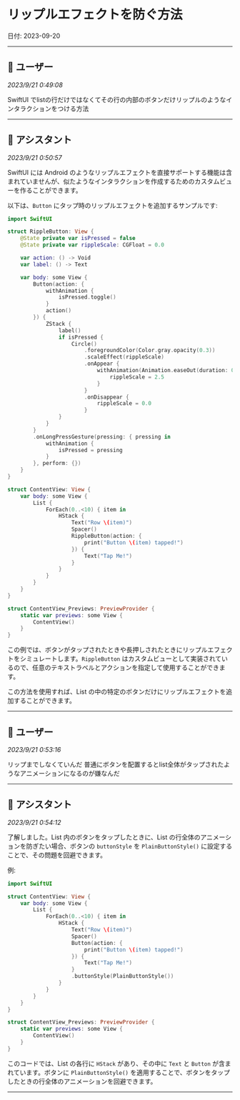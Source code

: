 # リップルエフェクトを防ぐ方法

日付: 2023-09-20

---

## 👤 ユーザー
*2023/9/21 0:49:08*

SwiftUI でlistの行だけではなくてその行の内部のボタンだけリップルのようなインタラクションをつける方法

---

## 🤖 アシスタント
*2023/9/21 0:50:57*

SwiftUI には Android のようなリップルエフェクトを直接サポートする機能は含まれていませんが、似たようなインタラクションを作成するためのカスタムビューを作ることができます。

以下は、`Button` にタップ時のリップルエフェクトを追加するサンプルです:

```swift
import SwiftUI

struct RippleButton: View {
    @State private var isPressed = false
    @State private var rippleScale: CGFloat = 0.0

    var action: () -> Void
    var label: () -> Text

    var body: some View {
        Button(action: {
            withAnimation {
                isPressed.toggle()
            }
            action()
        }) {
            ZStack {
                label()
                if isPressed {
                    Circle()
                        .foregroundColor(Color.gray.opacity(0.3))
                        .scaleEffect(rippleScale)
                        .onAppear {
                            withAnimation(Animation.easeOut(duration: 0.3)) {
                                rippleScale = 2.5
                            }
                        }
                        .onDisappear {
                            rippleScale = 0.0
                        }
                }
            }
        }
        .onLongPressGesture(pressing: { pressing in
            withAnimation {
                isPressed = pressing
            }
        }, perform: {})
    }
}

struct ContentView: View {
    var body: some View {
        List {
            ForEach(0..<10) { item in
                HStack {
                    Text("Row \(item)")
                    Spacer()
                    RippleButton(action: {
                        print("Button \(item) tapped!")
                    }) {
                        Text("Tap Me!")
                    }
                }
            }
        }
    }
}

struct ContentView_Previews: PreviewProvider {
    static var previews: some View {
        ContentView()
    }
}
```

この例では、ボタンがタップされたときや長押しされたときにリップルエフェクトをシミュレートします。`RippleButton` はカスタムビューとして実装されているので、任意のテキストラベルとアクションを指定して使用することができます。

この方法を使用すれば、List の中の特定のボタンだけにリップルエフェクトを追加することができます。

---

## 👤 ユーザー
*2023/9/21 0:53:16*

リップまでしなくていんだ
普通にボタンを配置するとlist全体がタップされたようなアニメーションになるのが嫌なんだ

---

## 🤖 アシスタント
*2023/9/21 0:54:12*

了解しました。List 内のボタンをタップしたときに、List の行全体のアニメーションを防ぎたい場合、ボタンの `buttonStyle` を `PlainButtonStyle()` に設定することで、その問題を回避できます。

例:

```swift
import SwiftUI

struct ContentView: View {
    var body: some View {
        List {
            ForEach(0..<10) { item in
                HStack {
                    Text("Row \(item)")
                    Spacer()
                    Button(action: {
                        print("Button \(item) tapped!")
                    }) {
                        Text("Tap Me!")
                    }
                    .buttonStyle(PlainButtonStyle())
                }
            }
        }
    }
}

struct ContentView_Previews: PreviewProvider {
    static var previews: some View {
        ContentView()
    }
}
```

このコードでは、List の各行に `HStack` があり、その中に `Text` と `Button` が含まれています。ボタンに `PlainButtonStyle()` を適用することで、ボタンをタップしたときの行全体のアニメーションを回避できます。

---
